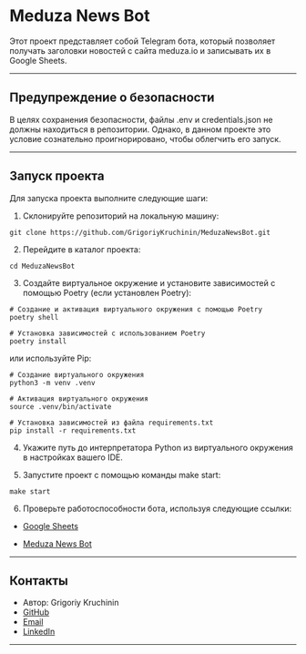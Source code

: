 # Meduza News Bot

Этот проект представляет собой Telegram бота, который позволяет получать заголовки новостей с сайта meduza.io и записывать их в Google Sheets.

***

## Предупреждение о безопасности

В целях сохранения безопасности, файлы .env и credentials.json не должны находиться в репозитории. Однако, в данном проекте это условие сознательно проигнорировано, чтобы облегчить его запуск.

***


## Запуск проекта

Для запуска проекта выполните следующие шаги:

1. Склонируйте репозиторий на локальную машину:

```
git clone https://github.com/GrigoriyKruchinin/MeduzaNewsBot.git
```

2. Перейдите в каталог проекта:

```
cd MeduzaNewsBot
```

3. Создайте виртуальное окружение и установите зависимостей с помощью Poetry (если установлен Poetry):

```
# Создание и активация виртуального окружения с помощью Poetry
poetry shell

# Установка зависимостей с использованием Poetry
poetry install
```

или используйте Pip:

```
# Создание виртуального окружения
python3 -m venv .venv

# Активация виртуального окружения
source .venv/bin/activate

# Установка зависимостей из файла requirements.txt
pip install -r requirements.txt
```

4. Укажите путь до интерпретатора Python из виртуального окружения в настройках вашего IDE.

5. Запустите проект с помощью команды make start:
```
make start
```

6. Проверьте работоспособности бота, используя следующие ссылки:

- [Google Sheets](https://docs.google.com/spreadsheets/d/1hxaZ_sDSovhidfzjrQ-Zejpfr--jY6pLTeHsxX2h3Kk/edit?usp=sharing)


- [Meduza News Bot](https://t.me/MeduzaNewBot)


***

## Контакты
- Автор: Grigoriy Kruchinin
- [GitHub](https://github.com/GrigoriyKruchinin)
- [Email](gkruchinin75@gmail.com)
- [LinkedIn](https://www.linkedin.com/in/grigoriy-kruchinin/)
***
